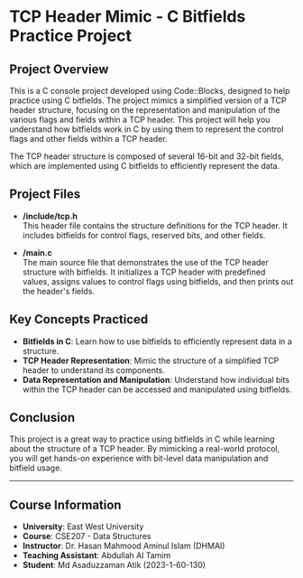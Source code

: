 # TCP Header Mimic - C Bitfields Practice Project

## Project Overview
This is a C console project developed using Code::Blocks, designed to help practice using C bitfields. The project mimics a simplified version of a TCP header structure, focusing on the representation and manipulation of the various flags and fields within a TCP header. This project will help you understand how bitfields work in C by using them to represent the control flags and other fields within a TCP header.

The TCP header structure is composed of several 16-bit and 32-bit fields, which are implemented using C bitfields to efficiently represent the data.

## Project Files
- **/include/tcp.h**  
  This header file contains the structure definitions for the TCP header. It includes bitfields for control flags, reserved bits, and other fields.
  
- **/main.c**  
  The main source file that demonstrates the use of the TCP header structure with bitfields. It initializes a TCP header with predefined values, assigns values to control flags using bitfields, and then prints out the header's fields.

## Key Concepts Practiced
- **Bitfields in C**: Learn how to use bitfields to efficiently represent data in a structure.
- **TCP Header Representation**: Mimic the structure of a simplified TCP header to understand its components.
- **Data Representation and Manipulation**: Understand how individual bits within the TCP header can be accessed and manipulated using bitfields.

## Conclusion
This project is a great way to practice using bitfields in C while learning about the structure of a TCP header. By mimicking a real-world protocol, you will get hands-on experience with bit-level data manipulation and bitfield usage.

---

## Course Information

- **University**: East West University
- **Course**: CSE207 - Data Structures
- **Instructor**: Dr. Hasan Mahmood Aminul Islam (DHMAI)
- **Teaching Assistant**: Abdullah Al Tamim
- **Student**: Md Asaduzzaman Atik (2023-1-60-130)
